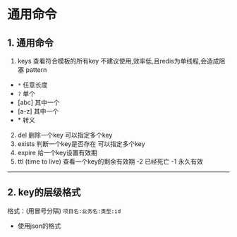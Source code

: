# 通用命令
## 1. 通用命令
1. keys
查看符合模板的所有key
不建议使用,效率低,且redis为单线程,会造成阻塞
pattern
+ `*` 任意长度
+ `?` 单个
+ [abc] 其中一个
+ [a-z] 其中一个
+ \* 转义
2. del
删除一个key
可以指定多个key
3. exists
判断一个key是否存在
可以指定多个key
4. expire
给一个key设置有效期
5. ttl (time to live)
查看一个key的剩余有效期
-2 已经死亡
-1 永久有效

***

## 2. key的层级格式
格式：(用冒号分隔)
`项目名:业务名:类型:id`
+ 使用json的格式